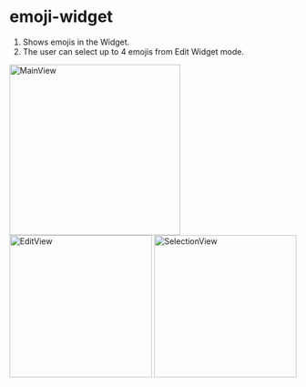 # emoji-widget
1. Shows emojis in the Widget.
2. The user can select up to 4 emojis from Edit Widget mode.

<img width="300" alt="MainView" src="https://github.com/nahidshrabon/emoji-widget/assets/16449639/eadfe040-e51a-4bd9-815d-37694ae89e29"> <img width="250" alt="EditView" src="https://github.com/nahidshrabon/emoji-widget/assets/16449639/1da3032f-0ca8-4711-9823-7f0ad87cbdeb"> <img width="250" alt="SelectionView" src="https://github.com/nahidshrabon/emoji-widget/assets/16449639/338984fc-9767-4b43-8a5d-dec3439471c4">
